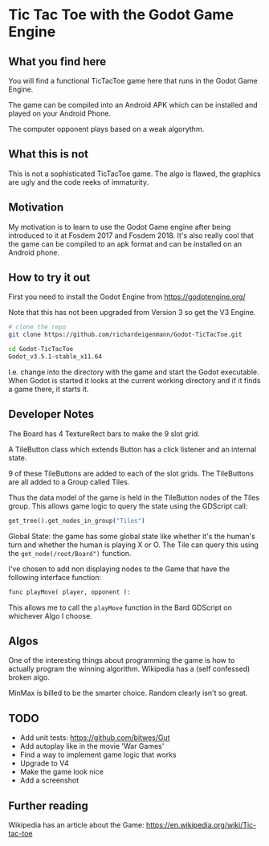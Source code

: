 # Tic Tac Toe with the Godot Game Engine

## What you find here

You will find a functional TicTacToe game here that runs in the Godot Game Engine.

The game can be compiled into an Android APK which can be installed and played on your Android Phone.

The computer opponent plays based on a weak algorythm.

## What this is not

This is not a sophisticated TicTacToe game. The algo is flawed, the graphics are ugly and the code reeks of immaturity.

## Motivation

My motivation is to learn to use the Godot Game engine after being introduced to it at Fosdem 2017 and Fosdem 2018. It's also really cool that the game can be compiled to an apk format and can be installed on an Android phone.

## How to try it out

First you need to install the Godot Engine from
https://godotengine.org/

Note that this has not been upgraded from Version 3 so get the V3 Engine.

```bash
# clone the repo
git clone https://github.com/richardeigenmann/Godot-TicTacToe.git

cd Godot-TicTacToe
Godot_v3.5.1-stable_x11.64
```

I.e. change into the directory with the game and start the Godot executable. When Godot is started it looks at the current working directory and if it finds a game there, it starts it.

## Developer Notes

The Board has 4 TextureRect bars to make the 9 slot grid.

A TileButton class which extends Button has a click listener and an internal state.

9 of these TileButtons are added to each of the slot grids. The TileButtons are all added to a Group called Tiles.

Thus the data model of the game is held in the TileButton nodes of the Tiles group. This allows game logic to query the state using the GDScript call:

```python
get_tree().get_nodes_in_group("Tiles")
```

Global State: the game has some global state like whether it's the human's turn and whether the human is playing X or O. The Tile can query this using the `get_node(/root/Board")` function.

I've chosen to add non displaying nodes to the Game that have the following interface function:

```python
func playMove( player, opponent ):
```

This allows me to call the `playMove` function in the Bard GDScript on whichever Algo I choose.

## Algos

One of the interesting things about programming the game is how to actually program the winning algorithm. Wikipedia has a (self confessed) broken algo.

MinMax is billed to be the smarter choice. Random clearly isn't so great.

## TODO

* Add unit tests: https://github.com/bitwes/Gut
* Add autoplay like in the movie 'War Games'
* Find a way to implement game logic that works
* Upgrade to V4
* Make the game look nice
* Add a screenshot

## Further reading

Wikipedia has an article about the Game: https://en.wikipedia.org/wiki/Tic-tac-toe

